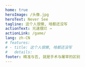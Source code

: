 ```yaml
---
home: true
heroImage: /头像.jpg
heroText: Never See
tagline: 这个人很懒, 啥都还没写
actionText: 光速摆烂 →
actionLink: /game/
lang: zh-CN
# features:
# - title: 这个人很懒, 啥都还没写
#   details: 
footer: 精准与否, 就是手术与屠宰的区别
---
```

